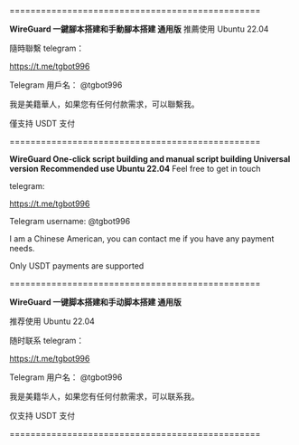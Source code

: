 ================================================

**WireGuard 一鍵腳本搭建和手動腳本搭建 通用版**
推薦使用 Ubuntu 22.04

隨時聯繫
telegram：

https://t.me/tgbot996

Telegram 用戶名： @tgbot996

我是美籍華人，如果您有任何付款需求，可以聯繫我。

僅支持 USDT 支付

================================================

**WireGuard One-click script building and manual script building Universal version** 
**Recommended use Ubuntu 22.04** 
Feel free to get in touch

telegram:

https://t.me/tgbot996

Telegram username: @tgbot996

I am a Chinese American, you can contact me if you have any payment needs.

Only USDT payments are supported

================================================

**WireGuard 一键脚本搭建和手动脚本搭建 通用版**

推荐使用 Ubuntu 22.04

随时联系
telegram：

https://t.me/tgbot996

Telegram 用户名： @tgbot996

我是美籍华人，如果您有任何付款需求，可以联系我。

仅支持 USDT 支付

================================================
